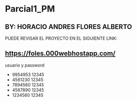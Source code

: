 # Parcial1_PM
## BY: HORACIO ANDRES FLORES ALBERTO 

PUEDE REVISAR EL PROYECTO EN EL SIGUIENTE LINK:

## https://foles.000webhostapp.com/

usuario y password

- 9954953 12345
- 4561230 12345
- 7894560 12345
- 4567890 12345
- 1234560 12345


